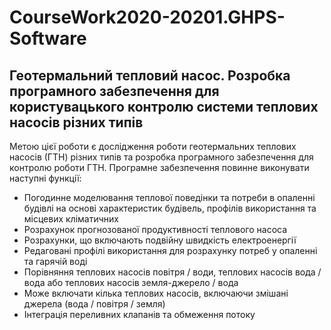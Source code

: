 # CourseWork2020-20201.GHPS-Software
## Геотермальний тепловий насос. Розробка програмного забезпечення для користувацького контролю системи теплових насосів різних типів
Метою цієї роботи є дослідження роботи геотермальних теплових насосів (ГТН) різних типів та розробка програмного забезпечення для контролю роботи ГТН.
Програмне забезпечення повинне виконувати наступні функції:
*	Погодинне моделювання теплової поведінки та потреби в опаленні будівлі на основі характеристик будівель, профілів використання та місцевих кліматичних
*	Розрахунок прогнозованої продуктивності теплового насоса
*	Розрахунки, що включають подвійну швидкість електроенергії
*	Редаговані профілі використання для розрахунку потреб у опаленні та гарячій воді
*	Порівняння теплових насосів повітря / води, теплових насосів вода / вода або теплових насосів земля-джерело / вода
*	Може включати кілька теплових насосів, включаючи змішані джерела (вода / повітря / земля)
*	Інтеграція переливних клапанів та обмеження потоку

